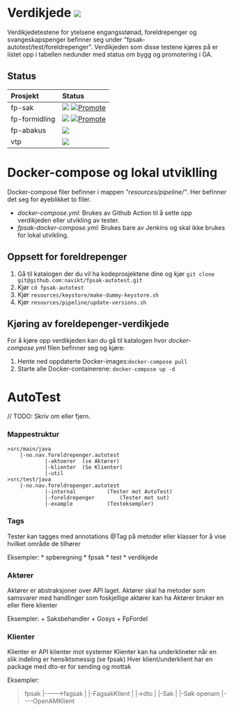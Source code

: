 # Verdikjede [![](https://github.com/navikt/fpsak-autotest/workflows/Kjører%20Autotestene%20for%20verdikjeden/badge.svg)](https://github.com/navikt/fpsak-autotest/actions?query=workflow%3A%22Kjører+Autotestene+for+verdikjeden%22)
Verdikjedetestene for ytelsene engangsstønad, foreldrepenger og svangeskapspenger befinner seg under "fpsak-autotest/test/foreldrepenger". 
Verdikjeden som disse testene kjøres på er listet opp i tabellen nedunder med status om bygg og promotering i GA. 
## Status
| Prosjekt        | Status                                                                 |
|:----------------|:-----------------------------------------------------------------------|
| fp-sak          | [![](https://github.com/navikt/fp-sak/workflows/Bygg%20og%20deploy/badge.svg)](https://github.com/navikt/fp-sak/actions?query=workflow%3A%22Bygg+og+deploy%22) [![Promote](https://github.com/navikt/fp-sak/workflows/Promote/badge.svg)](https://github.com/navikt/fp-sak/actions?query=workflow%3APromote) |
| fp-formidling   | [![](https://github.com/navikt/fp-formidling/workflows/Bygg%20og%20deploy/badge.svg)](https://github.com/navikt/fp-formidling/actions?query=workflow%3A%22Bygg+og+deploy%22) [![Promote](https://github.com/navikt/fp-formidling/workflows/Promote/badge.svg)](https://github.com/navikt/fp-formidling/actions?query=workflow%3APromote) |
| fp-abakus       | [![](https://github.com/navikt/fp-abakus/workflows/Bygg%20og%20deploy/badge.svg)](https://github.com/navikt/fp-abakus/actions?query=workflow%3A%22Bygg+og+deploy%22) |
| vtp             | [![](https://github.com/navikt/vtp/workflows/Bygg%20og%20deploy/badge.svg)](https://github.com/navikt/vtp/actions?query=workflow%3A%22Bygg+og+deploy%22) |

# Docker-compose og lokal utviklling
Docker-compose filer befinner i mappen *"resources/pipeline/"*. Her befinner det seg for øyeblikket to filer.

* *docker-compose.yml*: Brukes av Github Action til å sette opp verdikjeden eller utvikling av tester.
* *fpsak-docker-compose.yml*: Brukes bare av Jenkins og skal ikke brukes for lokal utvikling.

## Oppsett for foreldrepenger
1. Gå til katalogen der du vil ha kodeprosjektene dine og kjør `git clone git@github.com:navikt/fpsak-autotest.git`
2. Kjør `cd fpsak-autotest`
3. Kjør `resources/keystore/make-dummy-keystore.sh`
4. Kjør `resources/pipeline/update-versions.sh`

## Kjøring av foreldepenger-verdikjede
For å kjøre opp verdikjeden kan du gå til katalogen hvor *docker-compose.yml* filen befinner seg og kjøre:

1. Hente ned oppdaterte Docker-images:`docker-compose pull`
2. Starte alle Docker-containerene: `docker-compose up -d`

# AutoTest
// TODO: Skriv om eller fjern.
###  Mappestruktur
```
>src/main/java
	|-no.nav.foreldrepenger.autotest
			|-aktoerer  (se Aktører)
			|-klienter  (Se Klienter)
			|-util		
>src/test/java
	|-no.nav.foreldrepenger.autotest
			|-internal	        (Tester mot AutoTest)
			|-foreldrepenger        (Tester mot sut)
			|-example	        (Testeksempler)
```
### Tags

Tester kan tagges med annotations @Tag på metoder eller klasser for å vise hvilket område de tilhører

Eksempler:
	* spberegning
	* fpsak
	* test
	* verdikjede

### Aktører

Aktører er abstraksjoner over API laget. Aktører skal ha metoder som samsvarer med handlinger som foskjellige aktører kan ha
Aktører bruker en eller flere klienter

Eksempler:
	+ Saksbehandler
	+ Gosys
	+ FpFordel
	
### Klienter

Klienter er API klienter mot systemer
Klienter kan ha underklineter når en slik indeling er hensiktsmessig (se fpsak)
Hver klient/underklient har en package med dto-er for sending og mottak

Eksempler:

>fpsak
|---->fagsak
|		|-FagsakKlient
|		|->dto
|			|-Sak
|			|-Søk
>openam
|----OpenAMKlient

		
